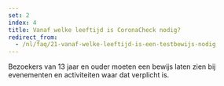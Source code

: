 ```yaml
---
set: 2
index: 4
title: Vanaf welke leeftijd is CoronaCheck nodig?
redirect_from: 
  - /nl/faq/21-vanaf-welke-leeftijd-is-een-testbewijs-nodig
---
```

Bezoekers van 13 jaar en ouder moeten een bewijs laten zien bij evenementen en activiteiten waar dat verplicht is.
